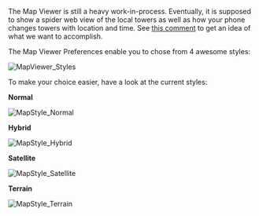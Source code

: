 The Map Viewer is still a heavy work-in-process. Eventually, it is supposed to show a spider web view of the local towers as well as how your phone changes towers with location and time. See [this comment](https://github.com/SecUpwN/Android-IMSI-Catcher-Detector/issues/13#issuecomment-41944295) to get an idea of what we want to accomplish.

The Map Viewer Preferences enable you to chose from 4 awesome styles:

![MapViewer_Styles](https://raw.githubusercontent.com/SecUpwN/Android-IMSI-Catcher-Detector/master/SCREENSHOTS/MapViewer_Styles.png)

To make your choice easier, have a look at the current styles:

**Normal**

![MapStyle_Normal](https://raw.githubusercontent.com/SecUpwN/Android-IMSI-Catcher-Detector/master/SCREENSHOTS/MapStyle_Normal.png)

**Hybrid**

![MapStyle_Hybrid](https://raw.githubusercontent.com/SecUpwN/Android-IMSI-Catcher-Detector/master/SCREENSHOTS/MapStyle_Hybrid.png)

**Satellite**

![MapStyle_Satellite](https://raw.githubusercontent.com/SecUpwN/Android-IMSI-Catcher-Detector/master/SCREENSHOTS/MapStyle_Satellite.png)

**Terrain**

![MapStyle_Terrain](https://raw.githubusercontent.com/SecUpwN/Android-IMSI-Catcher-Detector/master/SCREENSHOTS/MapStyle_Terrain.png)